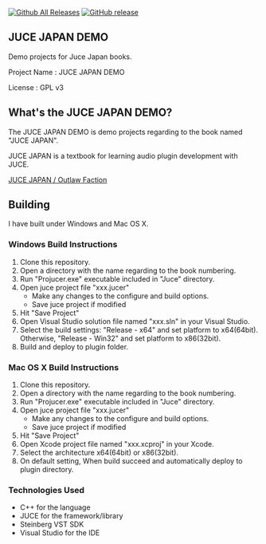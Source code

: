 [![Github All Releases](https://img.shields.io/github/downloads/COx2/JUCE_JAPAN_DEMO/total.svg)]()  [![GitHub release](https://img.shields.io/github/release/COx2/JUCE_JAPAN_DEMO.svg)](https://github.com/COx2/JUCE_JAPAN_DEMO/releases)

## JUCE JAPAN DEMO ##
Demo projects for Juce Japan books.

Project Name : JUCE JAPAN DEMO

License : GPL v3


## What's the JUCE JAPAN DEMO? ##

The JUCE JAPAN DEMO is demo projects regarding to the book named "JUCE JAPAN".

JUCE JAPAN is a textbook for learning audio plugin development with JUCE.

[JUCE JAPAN / Outlaw Faction](http://oufac.com/ "Outlaw Faction")


## Building ##

I have built under Windows and Mac OS X.

### Windows Build Instructions ###

1. Clone this repository.
2. Open a directory with the name regarding to the book numbering.
3. Run "Projucer.exe" executable included in "Juce" directory.
4. Open juce project file "xxx.jucer"
   - Make any changes to the configure and build options.
   - Save juce project if modified
5. Hit "Save Project"
6. Open Visual Studio solution file named "xxx.sln" in your Visual Studio.
7. Select the build settings: "Release - x64" and set platform to x64(64bit). Otherwise, "Release - Win32" and set platform to x86(32bit).
8. Build and deploy to plugin folder.

### Mac OS X Build Instructions ###

1. Clone this repository.
2. Open a directory with the name regarding to the book numbering.
3. Run "Projucer.exe" executable included in "Juce" directory.
4. Open juce project file "xxx.jucer"
   - Make any changes to the configure and build options.
   - Save juce project if modified
5. Hit "Save Project"
6. Open Xcode project file named "xxx.xcproj" in your Xcode.
7. Select the architecture x64(64bit) or x86(32bit).
8. On default setting, When build succeed and automatically deploy to plugin directory.


### Technologies Used ###
  * C++ for the language
  * JUCE for the framework/library
  * Steinberg VST SDK
  * Visual Studio for the IDE
